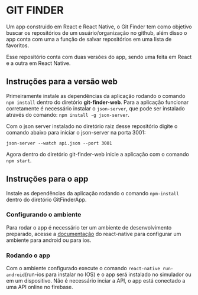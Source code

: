 # GIT FINDER

Um app construido em React e React Native, o Git Finder tem como objetivo buscar os repositórios de um usuário/organização no github, além disso o app conta com uma a função de salvar repositórios em uma lista de favoritos.

Esse repositório conta com duas versões do app, sendo uma feita em React e a outra em React Native.

## Instruções para a versão web

Primeiramente instale as dependências da aplicação rodando o comando `npm install` dentro do diretório **git-finder-web**. Para a aplicação funcionar corretamente é necessário instalar o `json-server`, que pode ser instalado através do comando: `npm install -g json-server`.

Com o json server instalado no diretório raiz desse repositório digite o comando abaixo para iniciar o json-server na porta 3001:

`json-server --watch api.json --port 3001`

Agora dentro do diretório git-finder-web inicie a aplicação com o comando `npm start`.

## Instruções para o app

Instale as dependências da aplicação rodando o comando `npm-install` dentro do diretório GitFinderApp.

### Configurando o ambiente
Para rodar o app é necessário ter um ambiente de desenvolvimento preparado, acesse  a [documentação](https://facebook.github.io/react-native/docs/getting-started) do react-native para configurar um ambiente para android ou para ios.

### Rodando o app

Com o ambiente configurado execute o comando `react-native run-android`(run-ios para instalar no IOS) e o app será instalado no simulador ou em um dispositivo. Não é necessário inciar a API, o app está conectado a uma API online no firebase. 
